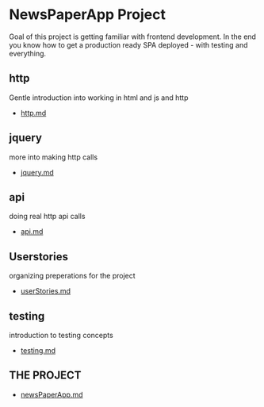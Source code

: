 NewsPaperApp Project
====================

Goal of this project is getting familiar with frontend development. In the end 
you know how to get a production ready SPA deployed - with testing and everything.


http
-----

Gentle introduction into working in html and js and http

 * [http.md](newsPaperApp/http.md)


jquery
-------

more into making http calls

 * [jquery.md](newsPaperApp/jquery.md)

api
----

doing real http api calls

 * [api.md](api.md)

Userstories
-----------

organizing preperations for the project
 
 * [userStories.md](newsPaperApp/userStories.md)

testing
-------

introduction to testing concepts

 * [testing.md](newsPaperApp/testing.md)

THE PROJECT
-----------


 * [newsPaperApp.md](newsPaperApp/newsPaperApp.md)
